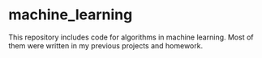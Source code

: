 # machine_learning
This repository includes code for algorithms in machine learning. Most of them were written in my previous projects and homework. 
